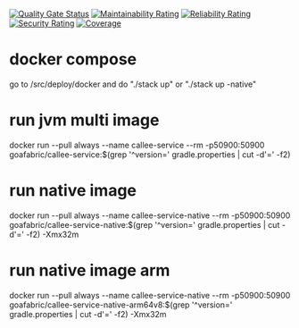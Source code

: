 [![Quality Gate Status](https://v2202402203466256255.megasrv.de/sonar/api/project_badges/measure?project=org.goafabric%3Acallee-service&metric=alert_status&token=sqb_946712941f7cfc15df1ac463e33dac7c0a2c3bc6)](https://v2202402203466256255.megasrv.de/sonar/dashboard?id=org.goafabric%3Acallee-service)
[![Maintainability Rating](https://v2202402203466256255.megasrv.de/sonar/api/project_badges/measure?project=org.goafabric%3Acallee-service&metric=sqale_rating&token=sqb_946712941f7cfc15df1ac463e33dac7c0a2c3bc6)](https://v2202402203466256255.megasrv.de/sonar/dashboard?id=org.goafabric%3Acallee-service)
[![Reliability Rating](https://v2202402203466256255.megasrv.de/sonar/api/project_badges/measure?project=org.goafabric%3Acallee-service&metric=reliability_rating&token=sqb_946712941f7cfc15df1ac463e33dac7c0a2c3bc6)](https://v2202402203466256255.megasrv.de/sonar/dashboard?id=org.goafabric%3Acallee-service)
[![Security Rating](https://v2202402203466256255.megasrv.de/sonar/api/project_badges/measure?project=org.goafabric%3Acallee-service&metric=security_rating&token=sqb_946712941f7cfc15df1ac463e33dac7c0a2c3bc6)](https://v2202402203466256255.megasrv.de/sonar/dashboard?id=org.goafabric%3Acallee-service)
[![Coverage](https://v2202402203466256255.megasrv.de/sonar/api/project_badges/measure?project=org.goafabric%3Acallee-service&metric=coverage&token=sqb_946712941f7cfc15df1ac463e33dac7c0a2c3bc6)](https://v2202402203466256255.megasrv.de/sonar/dashboard?id=org.goafabric%3Acallee-service)
# docker compose
go to /src/deploy/docker and do "./stack up" or "./stack up -native"

# run jvm multi image
docker run --pull always --name callee-service --rm -p50900:50900 goafabric/callee-service:$(grep '^version=' gradle.properties | cut -d'=' -f2)

# run native image
docker run --pull always --name callee-service-native --rm -p50900:50900 goafabric/callee-service-native:$(grep '^version=' gradle.properties | cut -d'=' -f2) -Xmx32m

# run native image arm
docker run --pull always --name callee-service-native --rm -p50900:50900 goafabric/callee-service-native-arm64v8:$(grep '^version=' gradle.properties | cut -d'=' -f2) -Xmx32m